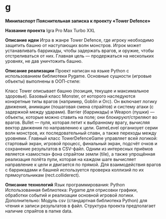 # g
**Минипаспорт Пояснительная записка к проекту «Tower Defence»**

**Название проекта**
Igra Pro Max Turbo XXL

**Описание идеи**
Игра в жанре Tower Defence, где игроку необходимо защитить башню от наступающих волн монстров. Игрок может устанавливать баррикады, чтобы задержать врагов, и оружие, чтобы отстреливаться от них. Главная цель — продержаться на нескольких уровнях, не дав уничтожить башню.

**Описание реализации**
Проект написан на языке Python с использованием библиотеки Pygame. Основные сущности (игровые объекты) выполнены в ООП-стиле:

Класс Tower описывает башню (позиция, текущее и максимальное здоровье).
Базовый класс Monster, от которого наследуются конкретные типы врагов (например, Goblin и Orc). Он включает логику движения, анимации (пошаговая смена спрайтов) и систему атаки (с задержкой между ударами).
Barrier (баррикады) и Weapon (пушки) — объекты, которые можно ставить на поле; они блокируют/стреляют во врагов.
Bullet — пуля, которая летит к выбранному врагу, вычисляя вектор движения по направлению к цели.
GameLevel организует серии волн монстров, их последовательный спавн, а также переходы между уровнями.
Главный класс TowerDefenceGame управляет всей логикой: стартовый экран, игровой процесс, финальный экран, подсчёт очков и сохранение результатов в CSV-файл.
Одним из интересных приёмов является «замостка» фона спрайтом земли (tile), а также упрощённая реализация полёта пули, которая на каждом шаге вычисляет направление к цели и двигается по прямой. Для взаимодействия врагов с баррикадами и башней используется проверка коллизий по их прямоугольникам (rect.colliderect).

**Описание технологий**
Язык программирования: Python
Использованная библиотека:
Pygame для отрисовки графики, обработки событий и реализации основной игровой логики.
Дополнительно:
Модуль csv (стандартная библиотека Python) для чтения и записи результатов в файл.
Структура проекта предполагает наличие спрайтов в папке data.
